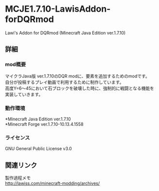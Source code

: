 # MCJE1.7.10-LawisAddon-forDQRmod  
  
Lawi's Addon for DQRmod (Minecraft Java Edition ver.1.7.10)  
  
## 詳細  
  
### mod概要  
マイクラJava版 ver.1.7.10のDQR modに、要素を追加するためのmodです。  
自分が投稿するプレイ動画で利用するために制作しています。  
高度Y=6～45において石ブロックを破壊した時に、強制的に戦闘となる機能を実装していきます。  
  
### 動作環境  
  
*Minecraft Java Edition ver.1.7.10  
*Minecraft Forge ver.1.7.10-10.13.4.1558  
  
### ライセンス  
  
GNU General Public License v3.0  
  
## 関連リンク  
  
製作過程メモ  
<http://lawiss.com/minecraft-modding/archives/>  
  
